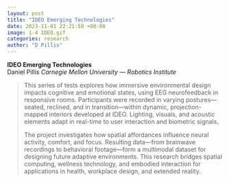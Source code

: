 ```yaml
---
layout: post
title: "IDEO Emerging Technologies"
date: 2023-11-01 22:21:59 +00:00
image: 1-4 IDEO.gif
categories: research
author: "D Pillis"
---
```


**IDEO Emerging Technologies**  
Daniel Pillis
*Carnegie Mellon University — Robotics Institute*

<blockquote> <p>This series of tests explores how immersive environmental design impacts cognitive and emotional states, using EEG neurofeedback in responsive rooms. Participants were recorded in varying postures—seated, reclined, and in transition—within dynamic, projection-mapped interiors developed at IDEO. Lighting, visuals, and acoustic elements adapt in real-time to user interaction and biometric signals.

The project investigates how spatial affordances influence neural activity, comfort, and focus. Resulting data—from brainwave recordings to behavioral footage—form a multimodal dataset for designing future adaptive environments. This research bridges spatial computing, wellness technology, and embodied interaction for applications in health, workplace design, and extended reality.
 </p> </blockquote>
